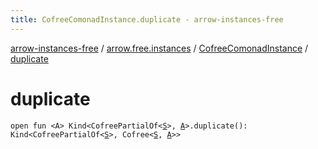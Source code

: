 ```yaml
---
title: CofreeComonadInstance.duplicate - arrow-instances-free
---
```


[arrow-instances-free](../../index.html) / [arrow.free.instances](../index.html) / [CofreeComonadInstance](index.html) / [duplicate](./duplicate.html)

# duplicate

`open fun <A> Kind<CofreePartialOf<`[`S`](index.html#S)`>, `[`A`](duplicate.html#A)`>.duplicate(): Kind<CofreePartialOf<`[`S`](index.html#S)`>, Cofree<`[`S`](index.html#S)`, `[`A`](duplicate.html#A)`>>`